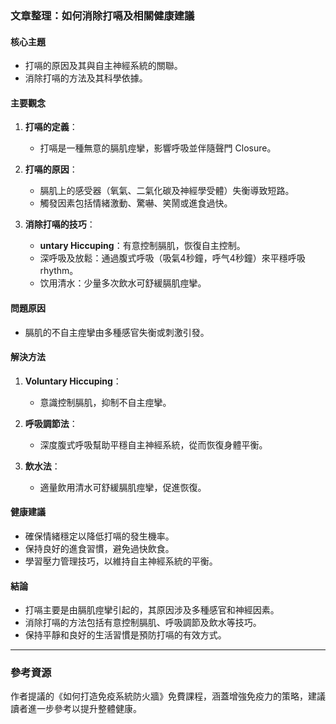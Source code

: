 ### 文章整理：如何消除打嗝及相關健康建議

#### 核心主題
- 打嗝的原因及其與自主神經系統的關聯。
- 消除打嗝的方法及其科學依據。

#### 主要觀念
1. **打嗝的定義**：
   - 打嗝是一種無意的膈肌痙攣，影響呼吸並伴隨聲門 Closure。
   
2. **打嗝的原因**：
   - 膈肌上的感受器（氧氣、二氣化碳及神經學受體）失衡導致短路。
   - 觸發因素包括情緒激動、驚嚇、笑鬧或進食過快。

3. **消除打嗝的技巧**：
   - **untary Hiccuping**：有意控制膈肌，恢復自主控制。
   - 深呼吸及放鬆：通過腹式呼吸（吸氣4秒鐘，呼气4秒鐘）來平穩呼吸 rhythm。
   - 饮用清水：少量多次飲水可舒緩膈肌痙攣。

#### 問題原因
- 膈肌的不自主痙攣由多種感官失衡或刺激引發。

#### 解決方法
1. **Voluntary Hiccuping**：
   - 意識控制膈肌，抑制不自主痙攣。
   
2. **呼吸調節法**：
   - 深度腹式呼吸幫助平穩自主神經系統，從而恢復身體平衡。

3. **飲水法**：
   - 適量飲用清水可舒緩膈肌痙攣，促進恢復。

#### 健康建議
- 確保情緒穩定以降低打嗝的發生機率。
- 保持良好的進食習慣，避免過快飲食。
- 學習壓力管理技巧，以維持自主神經系統的平衡。

#### 結論
- 打嗝主要是由膈肌痙攣引起的，其原因涉及多種感官和神經因素。
- 消除打嗝的方法包括有意控制膈肌、呼吸調節及飲水等技巧。
- 保持平靜和良好的生活習慣是預防打嗝的有效方式。

---

### 參考資源
作者提議的《如何打造免疫系統防火牆》免費課程，涵蓋增強免疫力的策略，建議讀者進一步參考以提升整體健康。